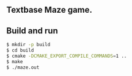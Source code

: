 ## Textbase Maze game.

## Build and run
```sh
$ mkdir -p build
$ cd build
$ cmake -DCMAKE_EXPORT_COMPILE_COMMANDS=1 ..
$ make
$ ./maze.out
```

